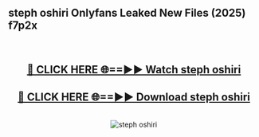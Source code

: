 <h2>steph oshiri Onlyfans Leaked New Files (2025) f7p2x</h2>
<br>
<div align="center">
<h2><a href="https://mediafiles.top/steph_oshiri&ref=git" rel="nofollow">🔴 CLICK HERE 🌐==►► Watch steph oshiri</a></h2>
<h2><a href="https://mediafiles.top/steph_oshiri&ref=git" rel="nofollow">🔴 CLICK HERE 🌐==►► Download steph oshiri</a></h2>
<br>
<a href="https://mediafiles.top/steph_oshiri&ref=git" rel="nofollow" data-target="animated-image.originalLink"><img src="https://i.ibb.co.com/xMMVF88/686577567.gif" alt="steph oshiri" style="max-width: 100%; display: inline-block;" data-target="animated-image.originalImage"></a>
</div>
<br>
<br>